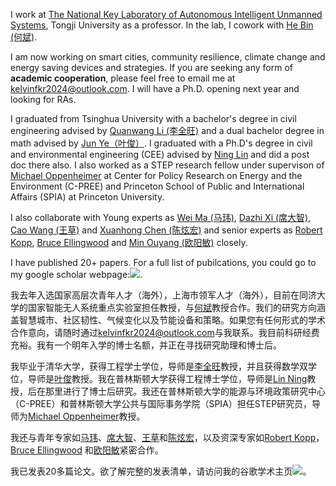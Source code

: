 
I work at [The National Key Laboratory of Autonomous Intelligent Unmanned Systems](https://srias.tongji.edu.cn/main.htm), Tongji University as a professor. In the lab, I cowork with [He Bin (何斌)](https://robot.tongji.edu.cn).

I am now working on smart cities, community resilience, climate change and energy saving devices and strategies. If you are seeking any form of **academic cooperation**, please feel free to email me at [kelvinfkr2024@outlook.com](mailto:kelvinfkr2024@outlook.com). I will have a Ph.D. opening next year and looking for RAs. 

I graduated from Tsinghua University with a bachelor's degree in civil engineering advised by [Quanwang Li (李全旺)](https://www.civil.tsinghua.edu.cn/ce/info/1134/1862.htm) and a dual bachelor degree in math advised by [Jun Ye（叶俊）](https://math.tsinghua.edu.cn/info/1099/1746.htm). I graduated with a Ph.D's degree in civil and environmental engineering (CEE) advised by [Ning Lin](https://cee.princeton.edu/people/ning-lin) and did a post doc there also. I also worked as a STEP research fellow under supervison of [Michael Oppenheimer](https://scholar.princeton.edu/oppenheimer) at Center for Policy Research on Energy and the Environment (C-PREE) and Princeton School of Public and International Affairs (SPIA) at Princeton University.

I also collaborate with Young experts as [Wei Ma (马玮)](https://www.polyu.edu.hk/cee/people/academic-staff/dr-wei-ma/), [Dazhi Xi (席大智)](https://scholar.google.com/citations?user=j69OYfEAAAAJ&hl=en&oi=ao), [Cao Wang (王草)](https://scholar.google.com/citations?user=2VZIB58AAAAJ) and [Xuanhong Chen (陈炫宏)](https://scholar.google.com/citations?user=UuCqlfEAAAAJ) and senior experts as [Robert Kopp](https://scholar.google.com/citations?user=ceifbhUAAAAJ), [Bruce Ellingwood](https://www.engr.colostate.edu/ce/bruce-ellingwood/) and [Min Ouyang (欧阳敏)](https://scholar.google.com/citations?user=1QNTooQAAAAJ) closely. 

I have published 20+ papers. For a full list of pubilcations, you could go to my google scholar webpage:<a href='https://scholar.google.com/citations?user=4N5hE8YAAAAJ'><img src="https://img.shields.io/endpoint?logo=Google%20Scholar&url=https%3A%2F%2Fcdn.jsdelivr.net%2Fgh%2Fkelvinfkr%2Fkelvinfkr.github.io@google-scholar-stats%2Fgs_data_shieldsio.json&labelColor=f6f6f6&color=9cf&style=flat&label=citations"></a>.



我去年入选国家高层次青年人才（海外），上海市领军人才（海外），目前在同济大学的国家智能无人系统重点实验室担任教授，与[何斌](https://robot.tongji.edu.cn)教授合作。我们的研究方向涵盖智慧城市、社区韧性、气候变化以及节能设备和策略。如果您有任何形式的学术合作意向，请随时通过[kelvinfkr2024@outlook.com](mailto:kelvinfkr2024@outlook.com)与我联系。我目前科研经费充裕。我有一个明年入学的博士名额，并正在寻找研究助理和博士后。

我毕业于清华大学，获得工程学士学位，导师是[李全旺](https://www.civil.tsinghua.edu.cn/ce/info/1134/1862.htm)教授，并且获得数学双学位，导师是[叶俊](https://math.tsinghua.edu.cn/info/1099/1746.htm)教授。我在普林斯顿大学获得工程博士学位，导师是[Lin Ning](https://cee.princeton.edu/people/ning-lin)教授，后在那里进行了博士后研究。我还在普林斯顿大学的能源与环境政策研究中心（C-PREE）和普林斯顿大学公共与国际事务学院（SPIA）担任STEP研究员，导师为[Michael Oppenheimer](https://scholar.princeton.edu/oppenheimer)教授。

我还与青年专家如[马玮](https://www.polyu.edu.hk/cee/people/academic-staff/dr-wei-ma/)、[席大智](https://scholar.google.com/citations?user=j69OYfEAAAAJ&hl=en&oi=ao)、[王草](https://scholar.google.com/citations?user=2VZIB58AAAAJ)和[陈炫宏](https://scholar.google.com/citations?user=UuCqlfEAAAAJ)，以及资深专家如[Robert Kopp](https://scholar.google.com/citations?user=ceifbhUAAAAJ)，[Bruce Ellingwood](https://www.engr.colostate.edu/ce/bruce-ellingwood/) 和[欧阳敏](https://scholar.google.com/citations?user=1QNTooQAAAAJ)紧密合作。

我已发表20多篇论文。欲了解完整的发表清单，请访问我的谷歌学术主页<a href='https://scholar.google.com/citations?user=4N5hE8YAAAAJ'><img src="https://img.shields.io/endpoint?logo=Google%20Scholar&url=https%3A%2F%2Fcdn.jsdelivr.net%2Fgh%2Fkelvinfkr%2Fkelvinfkr.github.io@google-scholar-stats%2Fgs_data_shieldsio.json&labelColor=f6f6f6&color=9cf&style=flat&label=citations"></a>。
